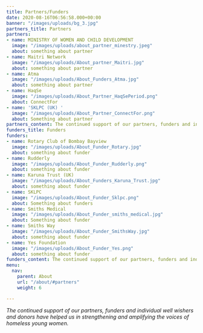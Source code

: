 ```yaml
---
title: Partners/Funders
date: 2020-08-16T06:56:58.000+00:00
banner: "/images/uploads/bg_3.jpg"
partners_title: Partners
partners:
- name: MINISTRY OF WOMEN AND CHILD DEVELOPMENT
  image: "/images/uploads/about_partner_minestry.jpeg"
  about: something about partner
- name: Maitri Network
  image: "/images/uploads/About_partner_Maitri.jpg"
  about: something about partner
- name: Atma
  image: "/images/uploads/About_Funders_Atma.jpg"
  about: something about partner
- name: HaqSe
  image: "/images/uploads/About_Partner_HaqSePeriod.png"
  about: ConnectFor
- name: 'SKLPC (UK) '
  image: "/images/uploads/About_Partner_ConnectFor.png"
  about: Something about partner
partners_content: The continued support of our partners, funders and individual well wishers and donors have helped us in strengthening and amplifying the voices of homeless young women.
funders_title: Funders
funders:
- name: Rotary Club of Bombay Bayview
  image: "/images/uploads/About_Funder_Rotary.jpg"
  about: something about funder
- name: Rudderly
  image: "/images/uploads/About_Funder_Rudderly.png"
  about: something about funder
- name: Karuna Trust (UK)
  image: "/images/uploads/About_Funders_Karuna_Trust.jpg"
  about: something about funder
- name: SKLPC
  image: "/images/uploads/About_Funder_Sklpc.png"
  about: Something about funders
- name: Smiths Medical
  image: "/images/uploads/About_Funder_smiths_medical.jpg"
  about: Something about funder
- name: Smiths Way
  image: "/images/uploads/About_Funder_SmithsWay.jpg"
  about: something about funder
- name: Yes Foundation
  image: "/images/uploads/About_Funder_Yes.png"
  about: something about funder
funders_content: The continued support of our partners, funders and individual well wishers and donors have helped us in strengthening and amplifying the voices of homeless young women.
menu:
  nav:
    parent: About
    url: "/about/#partners"
    weight: 6

---
```

_The continued support of our partners, funders and individual well wishers and donors have helped us in strengthening and amplifying the voices of homeless young women._
